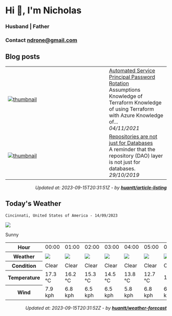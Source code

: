 # Hi 👋, I'm Nicholas

### Husband | Father

### Contact [ndrone@gmail.com](mailto:ndrone@gmail.com)

## Blog posts


<table>
        <tr>
            <td width="300px">
                <a href="https://dev.to/ndrone/automated-service-principal-password-rotation-571f"><img src="https://res.cloudinary.com/practicaldev/image/fetch/s--2zUHKOoF--/c_imagga_scale,f_auto,fl_progressive,h_420,q_auto,w_1000/https://dev-to-uploads.s3.amazonaws.com/uploads/articles/6a2q7bpyuoqo6cso1i9x.png" alt="thumbnail"></a>
            </td>
            <td>
                <a href="https://dev.to/ndrone/automated-service-principal-password-rotation-571f">Automated Service Principal Password Rotation</a>
                <div>Assumptions    Knowledge of Terraform Knowledge of using Terraform with Azure Knowledge of...</div>
                <div><i>04/11/2021</i></div>
            </td>
        </tr>
        <tr>
            <td width="300px">
                <a href="https://dev.to/ndrone/repositories-are-not-just-for-databases-4a85"><img src="https://res.cloudinary.com/practicaldev/image/fetch/s--Eoi75OU_--/c_imagga_scale,f_auto,fl_progressive,h_420,q_auto,w_1000/https://raw.githubusercontent.com/ndrone/dev.to/master/blog-posts/repositories-are-not-just-for-db/assets/cover.png" alt="thumbnail"></a>
            </td>
            <td>
                <a href="https://dev.to/ndrone/repositories-are-not-just-for-databases-4a85">Repositories are not just for Databases</a>
                <div>A reminder that the repository (DAO) layer is not just for databases.</div>
                <div><i>29/10/2019</i></div>
            </td>
        </tr>
</table>

<div align="right">

*Updated at: 2023-09-15T20:31:51Z - by **[huantt/article-listing](https://github.com/huantt/article-listing)***

</div>


## Today's Weather



`Cincinnati, United States of America - 14/09/2023`

<img src="https://cdn.weatherapi.com/weather/64x64/day/113.png"/>

Sunny


<table>
    <tr>
        <th>Hour</th>
        <td>00:00</td><td>01:00</td><td>02:00</td><td>03:00</td><td>04:00</td><td>05:00</td><td>06:00</td><td>07:00</td><td>08:00</td><td>09:00</td><td>10:00</td><td>11:00</td><td>12:00</td><td>13:00</td><td>14:00</td><td>15:00</td><td>16:00</td><td>17:00</td><td>18:00</td><td>19:00</td><td>20:00</td><td>21:00</td><td>22:00</td><td>23:00</td>
    </tr>
    <tr>
        <th>Weather</th>
        <td><img src="https://cdn.weatherapi.com/weather/64x64/night/113.png"></img></td><td><img src="https://cdn.weatherapi.com/weather/64x64/night/113.png"></img></td><td><img src="https://cdn.weatherapi.com/weather/64x64/night/113.png"></img></td><td><img src="https://cdn.weatherapi.com/weather/64x64/night/113.png"></img></td><td><img src="https://cdn.weatherapi.com/weather/64x64/night/113.png"></img></td><td><img src="https://cdn.weatherapi.com/weather/64x64/night/113.png"></img></td><td><img src="https://cdn.weatherapi.com/weather/64x64/night/113.png"></img></td><td><img src="https://cdn.weatherapi.com/weather/64x64/night/113.png"></img></td><td><img src="https://cdn.weatherapi.com/weather/64x64/day/113.png"></img></td><td><img src="https://cdn.weatherapi.com/weather/64x64/day/113.png"></img></td><td><img src="https://cdn.weatherapi.com/weather/64x64/day/113.png"></img></td><td><img src="https://cdn.weatherapi.com/weather/64x64/day/113.png"></img></td><td><img src="https://cdn.weatherapi.com/weather/64x64/day/113.png"></img></td><td><img src="https://cdn.weatherapi.com/weather/64x64/day/113.png"></img></td><td><img src="https://cdn.weatherapi.com/weather/64x64/day/113.png"></img></td><td><img src="https://cdn.weatherapi.com/weather/64x64/day/113.png"></img></td><td><img src="https://cdn.weatherapi.com/weather/64x64/day/113.png"></img></td><td><img src="https://cdn.weatherapi.com/weather/64x64/day/113.png"></img></td><td><img src="https://cdn.weatherapi.com/weather/64x64/day/113.png"></img></td><td><img src="https://cdn.weatherapi.com/weather/64x64/day/113.png"></img></td><td><img src="https://cdn.weatherapi.com/weather/64x64/night/113.png"></img></td><td><img src="https://cdn.weatherapi.com/weather/64x64/night/113.png"></img></td><td><img src="https://cdn.weatherapi.com/weather/64x64/night/113.png"></img></td><td><img src="https://cdn.weatherapi.com/weather/64x64/night/113.png"></img></td>
    </tr>
    <tr>
        <th>Condition</th>
        <td width="200px">Clear</td><td width="200px">Clear</td><td width="200px">Clear</td><td width="200px">Clear</td><td width="200px">Clear</td><td width="200px">Clear</td><td width="200px">Clear</td><td width="200px">Clear</td><td width="200px">Sunny</td><td width="200px">Sunny</td><td width="200px">Sunny</td><td width="200px">Sunny</td><td width="200px">Sunny</td><td width="200px">Sunny</td><td width="200px">Sunny</td><td width="200px">Sunny</td><td width="200px">Sunny</td><td width="200px">Sunny</td><td width="200px">Sunny</td><td width="200px">Sunny</td><td width="200px">Clear</td><td width="200px">Clear</td><td width="200px">Clear</td><td width="200px">Clear</td>
    </tr>
    <tr>
        <th>Temperature</th>
        <td>17.3 °C</td><td>16.2 °C</td><td>15.3 °C</td><td>14.5 °C</td><td>13.8 °C</td><td>12.7 °C</td><td>12 °C</td><td>11.3 °C</td><td>11.3 °C</td><td>13.6 °C</td><td>17 °C</td><td>21.3 °C</td><td>22.1 °C</td><td>23.6 °C</td><td>24.9 °C</td><td>25.6 °C</td><td>24.4 °C</td><td>25.7 °C</td><td>25.3 °C</td><td>25.4 °C</td><td>20.9 °C</td><td>19.8 °C</td><td>18.8 °C</td><td>17.8 °C</td>
    </tr>
    <tr>
        <th>Wind</th>
        <td>7.9 kph</td><td>6.8 kph</td><td>6.5 kph</td><td>6.5 kph</td><td>5.8 kph</td><td>6.8 kph</td><td>6.5 kph</td><td>5.8 kph</td><td>5.8 kph</td><td>6.8 kph</td><td>7.6 kph</td><td>7.6 kph</td><td>7.6 kph</td><td>7.9 kph</td><td>8.6 kph</td><td>9 kph</td><td>3.6 kph</td><td>10.1 kph</td><td>10.1 kph</td><td>8.6 kph</td><td>9 kph</td><td>9 kph</td><td>8.6 kph</td><td>8.3 kph</td>
    </tr>
</table>


<div align="right">

*Updated at: 2023-09-15T20:31:52Z - by **[huantt/weather-forecast](https://github.com/huantt/weather-forecast)***

</div>


